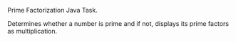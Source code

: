 Prime Factorization Java Task.

Determines whether a number is prime and if not, displays its prime factors as multiplication.